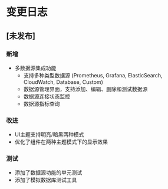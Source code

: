 # 变更日志

## [未发布]

### 新增
- 多数据源集成功能
  - 支持多种类型数据源 (Prometheus, Grafana, ElasticSearch, CloudWatch, Database, Custom)
  - 数据源管理界面，支持添加、编辑、删除和测试数据源
  - 数据源连接状态监控
  - 数据源指标查询

### 改进
- UI主题支持明亮/暗黑两种模式
- 优化了组件在两种主题模式下的显示效果

### 测试
- 添加了数据源功能的单元测试
- 添加了模拟数据库测试工具 